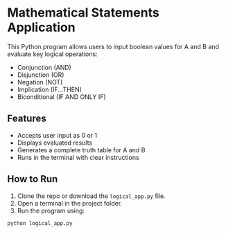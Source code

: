 # Mathematical Statements Application

This Python program allows users to input boolean values for A and B and evaluate key logical operations:
- Conjunction (AND)
- Disjunction (OR)
- Negation (NOT)
- Implication (IF...THEN)
- Biconditional (IF AND ONLY IF)

## Features

- Accepts user input as 0 or 1
- Displays evaluated results
- Generates a complete truth table for A and B
- Runs in the terminal with clear instructions

## How to Run

1. Clone the repo or download the `logical_app.py` file.
2. Open a terminal in the project folder.
3. Run the program using:

```bash
python logical_app.py
